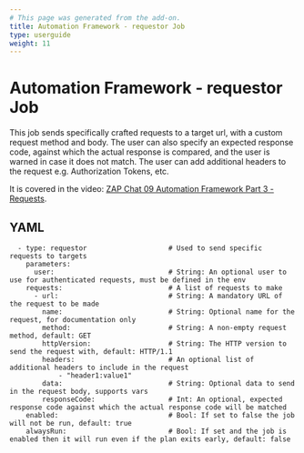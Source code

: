 ```yaml
---
# This page was generated from the add-on.
title: Automation Framework - requestor Job
type: userguide
weight: 11
---
```


# Automation Framework - requestor Job

This job sends specifically crafted requests to a target url, with a custom request method and body. The user can also specify an expected response code, against which the actual response is compared, and the user is warned in case it does not match. The user can add additional headers to the request e.g. Authorization Tokens, etc.


It is covered in the video: [ZAP Chat 09 Automation Framework Part 3 - Requests](https://youtu.be/4phnMy9iCPY).

## YAML

```
  - type: requestor                    # Used to send specific requests to targets
    parameters:
      user:                            # String: An optional user to use for authenticated requests, must be defined in the env
    requests:                          # A list of requests to make
      - url:                           # String: A mandatory URL of the request to be made
        name:                          # String: Optional name for the request, for documentation only
        method:                        # String: A non-empty request method, default: GET
        httpVersion:                   # String: The HTTP version to send the request with, default: HTTP/1.1
        headers:                       # An optional list of additional headers to include in the request
            - "header1:value1"
        data:                          # String: Optional data to send in the request body, supports vars
        responseCode:                  # Int: An optional, expected response code against which the actual response code will be matched
    enabled:                           # Bool: If set to false the job will not be run, default: true
    alwaysRun:                         # Bool: If set and the job is enabled then it will run even if the plan exits early, default: false
```
